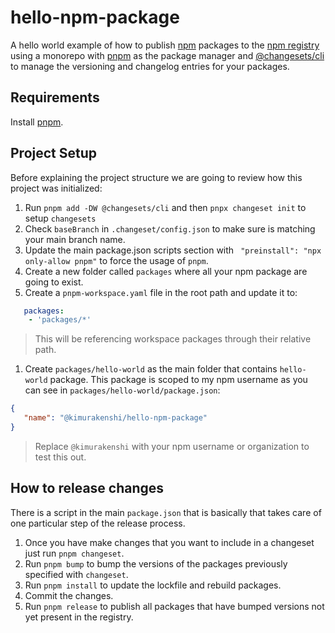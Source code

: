 # hello-npm-package

A hello world example of how to publish [npm](https://www.npmjs.com/) packages to the [npm registry](https://www.npmjs.com/) using
a monorepo with [pnpm](https://pnpm.io/) as the package manager and [@changesets/cli](https://github.com/atlassian/changesets/tree/main/packages/cli)  to manage the versioning 
and changelog entries for your packages.

## Requirements

Install [pnpm](https://pnpm.io/installation).

## Project Setup

Before explaining the project structure we are going to review how this project was initialized:

1. Run `pnpm add -DW @changesets/cli` and then  `pnpx changeset init` to setup `changesets`
1. Check `baseBranch` in `.changeset/config.json` to make sure  is matching your main branch name.
1. Update the main package.json scripts section with ` "preinstall": "npx only-allow pnpm"` to force the usage of `pnpm`.
1. Create a new folder called `packages` where all your npm package are going to exist.
1. Create a `pnpm-workspace.yaml` file in the root path and update it to:

```yaml
   packages:
    - 'packages/*'
```

> This will be referencing workspace packages through their relative path.

1. Create `packages/hello-world` as the main folder that contains `hello-world` package. 
This package is scoped to my npm username as you can see in `packages/hello-world/package.json`:

```json
{
   "name": "@kimurakenshi/hello-npm-package"
}   
```

> Replace `@kimurakenshi` with your npm username or organization to test this out.
 
## How to release changes

There is a script in the main `package.json` that is basically that takes care of one particular step of the release process.

1. Once you have make changes that you want to include in a changeset just run `pnpm changeset`.
1. Run `pnpm bump` to bump the versions of the packages previously specified with `changeset`.
1. Run `pnpm install` to update the lockfile and rebuild packages.
1. Commit the changes.
1. Run `pnpm release` to publish all packages that have bumped versions not yet present in the registry.




